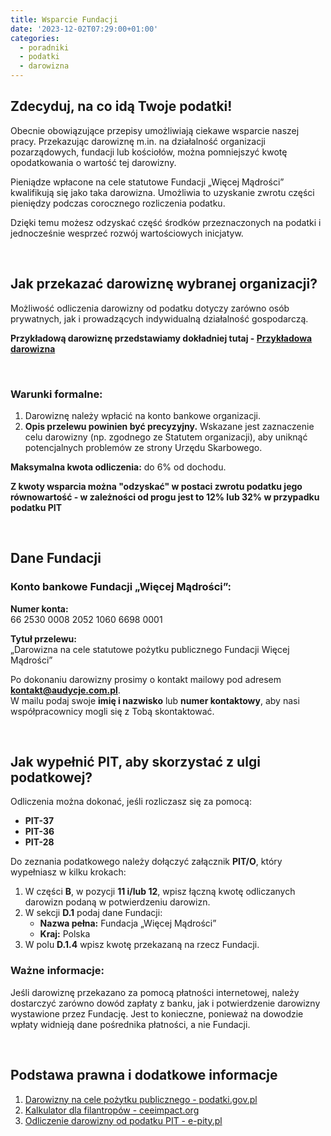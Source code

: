 ```yaml
---
title: Wsparcie Fundacji
date: '2023-12-02T07:29:00+01:00'
categories:
  - poradniki
  - podatki
  - darowizna
---
```


## Zdecyduj, na co idą Twoje podatki!

Obecnie obowiązujące przepisy umożliwiają ciekawe wsparcie naszej pracy. Przekazując darowiznę m.in. na działalność organizacji pozarządowych, fundacji lub kościołów, można pomniejszyć kwotę opodatkowania o wartość tej darowizny.

Pieniądze wpłacone na cele statutowe Fundacji „Więcej Mądrości” kwalifikują się jako taka darowizna. Umożliwia to uzyskanie zwrotu części pieniędzy podczas corocznego rozliczenia podatku.

Dzięki temu możesz odzyskać część środków przeznaczonych na podatki i jednocześnie wesprzeć rozwój wartościowych inicjatyw.

<br>

## Jak przekazać darowiznę wybranej organizacji?

Możliwość odliczenia darowizny od podatku dotyczy zarówno osób prywatnych, jak i prowadzących indywidualną działalność gospodarczą.

**Przykładową darowiznę przedstawiamy dokładniej tutaj - [Przykładowa darowizna](https://audycje.com.pl/posts/darowizna/)** 

<br>

### Warunki formalne:

1. Darowiznę należy wpłacić na konto bankowe organizacji.
2. **Opis przelewu powinien być precyzyjny.** Wskazane jest zaznaczenie celu darowizny (np. zgodnego ze Statutem organizacji), aby uniknąć potencjalnych problemów ze strony Urzędu Skarbowego.

**Maksymalna kwota odliczenia:** do 6% od dochodu.

**Z kwoty wsparcia można "odzyskać" w postaci zwrotu podatku jego równowartość - w zależności od progu jest to 12% lub 32% w przypadku podatku PIT**

<br>

## Dane Fundacji

### Konto bankowe Fundacji „Więcej Mądrości”:

**Numer konta:**  
66 2530 0008 2052 1060 6698 0001  

**Tytuł przelewu:**  
„Darowizna na cele statutowe pożytku publicznego Fundacji Więcej Mądrości”

Po dokonaniu darowizny prosimy o kontakt mailowy pod adresem **kontakt@audycje.com.pl**.  
W mailu podaj swoje **imię i nazwisko** lub **numer kontaktowy**, aby nasi współpracownicy mogli się z Tobą skontaktować.

<br>

## Jak wypełnić PIT, aby skorzystać z ulgi podatkowej?

Odliczenia można dokonać, jeśli rozliczasz się za pomocą:

- **PIT-37**
- **PIT-36**
- **PIT-28**

Do zeznania podatkowego należy dołączyć załącznik **PIT/O**, który wypełniasz w kilku krokach:

1. W części **B**, w pozycji **11 i/lub 12**, wpisz łączną kwotę odliczanych darowizn podaną w potwierdzeniu darowizn.
2. W sekcji **D.1** podaj dane Fundacji:
   - **Nazwa pełna:** Fundacja „Więcej Mądrości”
   - **Kraj:** Polska
3. W polu **D.1.4** wpisz kwotę przekazaną na rzecz Fundacji.

### Ważne informacje:
Jeśli darowiznę przekazano za pomocą płatności internetowej, należy dostarczyć zarówno dowód zapłaty z banku, jak i potwierdzenie darowizny wystawione przez Fundację. Jest to konieczne, ponieważ na dowodzie wpłaty widnieją dane pośrednika płatności, a nie Fundacji.

<br>

## Podstawa prawna i dodatkowe informacje

1. [Darowizny na cele pożytku publicznego - podatki.gov.pl](https://www.podatki.gov.pl/pit/ulgi-odliczenia-i-zwolnienia/darowizny-na-dzialalnosc-pozytku-publicznego)  
2. [Kalkulator dla filantropów - ceeimpact.org](https://ceeimpact.org/calculator-pl/)  
3. [Odliczenie darowizny od podatku PIT - e-pity.pl](https://www.e-pity.pl/ulgi-odliczenia/odliczenie-darowizny-od-podatku/)
